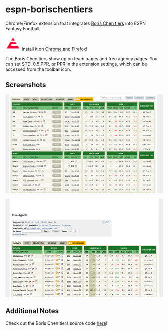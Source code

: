# espn-borischentiers
Chrome/Firefox extension that integrates [Boris Chen tiers](http://www.borischen.co/) into ESPN Fantasy Football

![](https://raw.githubusercontent.com/abhinavk99/espn-borischentiers/master/icons/icon-48.png) Install it on [Chrome](https://chrome.google.com/webstore/detail/espn-boris-chen-tiers/jeepoadedgacclojbfelfglcpldddbpk) and [Firefox](https://addons.mozilla.org/en-US/firefox/addon/espn-borischentiers/)!

The Boris Chen tiers show up on team pages and free agency pages. You can set STD, 0.5 PPR, or PPR in the extension settings, which can be accessed from the toolbar icon.

## Screenshots

![](https://raw.githubusercontent.com/abhinavk99/espn-borischentiers/master/screenshots/teampage.PNG)

![](https://raw.githubusercontent.com/abhinavk99/espn-borischentiers/master/screenshots/freeagency.PNG)

## Additional Notes

Check out the Boris Chen tiers source code [here](https://github.com/borisachen/fftiers)!
